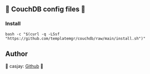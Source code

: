 ## 👋  CouchDB config files 🚀  

### Install
  
```shell
bash -c "$(curl -q -LSsf "https://github.com/templatemgr/couchdb/raw/main/install.sh")"
```
  
## Author  

🤖 casjay: [Github](https://github.com/casjay) 🤖  
